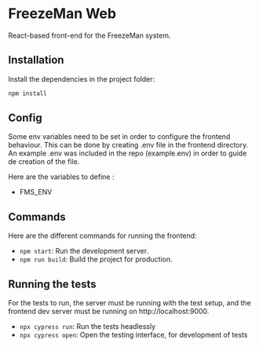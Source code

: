 # FreezeMan Web

React-based front-end for the FreezeMan system.

## Installation

Install the dependencies in the project folder:

```bash
npm install
```

## Config

Some env variables need to be set in order to configure the frontend behaviour.
This can be done by creating .env file in the frontend directory.
An example .env was included in the repo (example.env) in order to guide de creation of the file.

Here are the variables to define :
 - FMS_ENV

## Commands

Here are the different commands for running the frontend:
 - `npm start`: Run the development server.
 - `npm run build`: Build the project for production.

## Running the tests

For the tests to run, the server must be running with the test setup, and the
frontend dev server must be running on http://localhost:9000.

 - `npx cypress run`: Run the tests headlessly
 - `npx cypress open`: Open the testing interface, for development of tests

